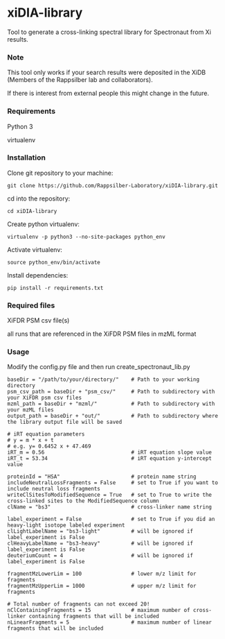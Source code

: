 # xiDIA-library

Tool to generate a cross-linking spectral library for Spectronaut from Xi results.

### Note
This tool only works if your search results were deposited in the XiDB (Members of the Rappsilber lab and collaborators).

If there is interest from external people this might change in the future.

### Requirements
Python 3

virtualenv

### Installation

Clone git repository to your machine:

```git clone https://github.com/Rappsilber-Laboratory/xiDIA-library.git```

cd into the repository:

```cd xiDIA-library```

Create python virtualenv:

```virtualenv -p python3 --no-site-packages python_env```

Activate virtualenv:

```source python_env/bin/activate```

Install dependencies:

```pip install -r requirements.txt```


### Required files
XiFDR PSM csv file(s)

all runs that are referenced in the XiFDR PSM files in mzML format

### Usage

Modify the config.py file and then run create_spectronaut_lib.py

```
baseDir = "/path/to/your/directory/"    # Path to your working directory
psm_csv_path = baseDir + "psm_csv/"     # Path to subdirectory with your XiFDR psm csv files      
mzml_path = baseDir + "mzml/"           # Path to subdirectory with your mzML files
output_path = baseDir + "out/"          # Path to subdirectory where the library output file will be saved

# iRT equation parameters
# y = m * x + t
# e.g. y= 0.6452 x + 47.469
iRT_m = 0.56                            # iRT equation slope value
iRT_t = 53.34                           # iRT equation y-intercept value

proteinId = "HSA"                       # protein name string
includeNeutralLossFragments = False     # set to True if you want to include neutral loss fragments
writeClSitesToModifiedSequence = True   # set to True to write the cross-linked sites to the ModifiedSequence column
clName = "bs3"                          # cross-linker name string

label_experiment = False                # set to True if you did an heavy-light isotope labeled experiment
clLightLabelName = "bs3-light"          # will be ignored if label_experiment is False
clHeavyLabelName = "bs3-heavy"          # will be ignored if label_experiment is False
deuteriumCount = 4                      # will be ignored if label_experiment is False

fragmentMzLowerLim = 100                # lower m/z limit for fragments
fragmentMzUpperLim = 1000               # upper m/z limit for fragments

# Total number of fragments can not exceed 20!
nClContainingFragments = 15             # maximum number of cross-linker containing fragments that will be included
nLinearFragments = 5                    # maximum number of linear fragments that will be included

```
